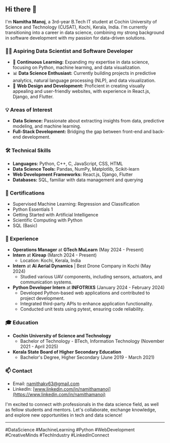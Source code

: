 ## Hi there 👋

I'm **Namitha Manoj**, a 3rd-year B.Tech IT student at Cochin University of Science and Technology (CUSAT), Kochi, Kerala, India. I'm currently transitioning into a career in data science, combining my strong background in software development with my passion for data-driven solutions.

### 👩‍💻 Aspiring Data Scientist and Software Developer

- 🌱 **Continuous Learning:** Expanding my expertise in data science, focusing on Python, machine learning, and data visualization.
- 📊 **Data Science Enthusiast:** Currently building projects in predictive analytics, natural language processing (NLP), and data visualization.
- 🎨 **Web Design and Development:** Proficient in creating visually appealing and user-friendly websites, with experience in React.js, Django, and Flutter.

### 💡 Areas of Interest

- **Data Science:** Passionate about extracting insights from data, predictive modeling, and machine learning.
- **Full-Stack Development:** Bridging the gap between front-end and back-end development.

### 🛠️ Technical Skills

- **Languages:** Python, C++, C, JavaScript, CSS, HTML
- **Data Science Tools:** Pandas, NumPy, Matplotlib, Scikit-learn
- **Web Development Frameworks:** React.js, Django, Flutter
- **Databases:** SQL, familiar with data management and querying

### 📜 Certifications

- Supervised Machine Learning: Regression and Classification
- Python Essentials 1
- Getting Started with Artificial Intelligence
- Scientific Computing with Python
- SQL (Basic)

### 💼 Experience

- **Operations Manager** at **GTech MuLearn** (May 2024 - Present)
- **Intern** at **Kireap** (March 2024 - Present)
  - Location: Kochi, Kerala, India
- **Intern** at **Ai Aerial Dynamics** | Best Drone Company in Kochi (May 2024)
  - Studied various UAV components, including sensors, actuators, and communication systems.
- **Python Developer Intern** at **INFOTRIXS** (January 2024 - February 2024)
  - Developed Python-based web applications and contributed to project development.
  - Integrated third-party APIs to enhance application functionality.
  - Conducted unit tests using pytest, ensuring code reliability.

### 🎓 Education

- **Cochin University of Science and Technology**
  - Bachelor of Technology - BTech, Information Technology (November 2021 - April 2025)
- **Kerala State Board of Higher Secondary Education**
  - Bachelor's Degree, Higher Secondary (June 2019 - March 2021)

### 📫 Contact

- Email: [namithakv63@gmail.com](mailto:namithakv63@gmail.com)
- LinkedIn: [www.linkedin.com/in/namithamanoj](https://www.linkedin.com/in/namithamanoj)

I'm excited to connect with professionals in the data science field, as well as fellow students and mentors. Let's collaborate, exchange knowledge, and explore new opportunities in tech and data science!

---

#DataScience #MachineLearning #Python #WebDevelopment #CreativeMinds #TechIndustry #LinkedInConnect
